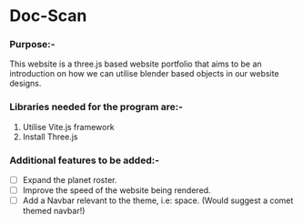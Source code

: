 # Doc-Scan

### Purpose:-
 This website is a three.js based website portfolio that aims to be an introduction on how we can utilise blender based objects in our website designs.
 
### Libraries needed for the program are:-

1. Utilise Vite.js framework
2. Install Three.js

### Additional features to be added:-

- [ ] Expand the planet roster.
- [ ] Improve the speed of the website being rendered.
- [ ] Add a Navbar relevant to the theme, i.e: space. (Would suggest a comet themed navbar!)
